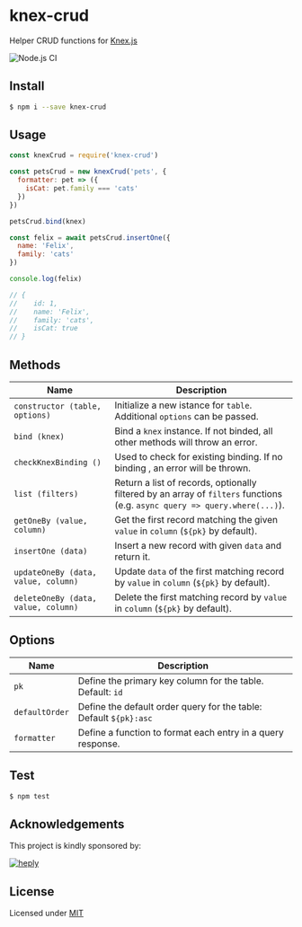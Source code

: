 # knex-crud

Helper CRUD functions for [Knex.js](http://knexjs.org/)

![Node.js CI](https://github.com/heply/knex-crud/workflows/Node.js%20CI/badge.svg)

## Install

```bash
$ npm i --save knex-crud
```

## Usage

```js
const knexCrud = require('knex-crud')

const petsCrud = new knexCrud('pets', {
  formatter: pet => ({
    isCat: pet.family === 'cats'
  })
})

petsCrud.bind(knex)

const felix = await petsCrud.insertOne({
  name: 'Felix',
  family: 'cats'
})

console.log(felix)

// {
//    id: 1,
//    name: 'Felix',
//    family: 'cats',
//    isCat: true
// }
```

## Methods

| Name                                | Description                                                                                                     |
|-------------------------------------|-----------------------------------------------------------------------------------------------------------------|
| `constructor (table, options)`      | Initialize a new istance for `table`. Additional `options` can be passed.                                       |
| `bind (knex)`                       | Bind a `knex` instance. If not binded, all other methods will throw an error.                                   |
| `checkKnexBinding ()`               | Used to check for existing binding. If no binding , an error will be thrown.                                    |
| `list (filters)`                    | Return a list of records, optionally filtered by an array of `filters` functions (e.g. `async query => query.where(...)`). |
| `getOneBy (value, column)`          | Get the first record matching the given `value` in `column` (`${pk}` by default).                               |
| `insertOne (data)`                  | Insert a new record with given `data` and return it.                                                            |
| `updateOneBy (data, value, column)` | Update `data` of the first matching record by `value` in `column` (`${pk}` by default).                         |
| `deleteOneBy (data, value, column)` | Delete the first matching record by `value` in `column` (`${pk}` by default).                                   |

## Options

| Name           | Description                                                       |
|----------------|-------------------------------------------------------------------|
| `pk`           | Define the primary key column for the table. Default: `id`        |
| `defaultOrder` | Define the default order query for the table: Default `${pk}:asc` |
| `formatter`    | Define a function to format each entry in a query response.       |

## Test

```bash
$ npm test
```

## Acknowledgements

This project is kindly sponsored by:

[![heply](https://raw.githack.com/heply/brand/master/heply-logo.svg)](https://www.heply.it)

## License

Licensed under [MIT](./LICENSE)

